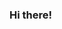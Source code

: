 ### Hi there!

<!--
**AlexHatley/AlexHatley** is a ✨ _special_ ✨ repository because its `README.md` (this file) appears on your GitHub profile.


https://github.com/MrStanDu33/MrStanDu33/blob/master/README.md


Here are some ideas to get you started:

- 🔭 I’m currently working on ...
- 🌱 I’m currently learning ...
- 👯 I’m looking to collaborate on ...
- 🤔 I’m looking for help with ...
- 💬 Ask me about ...
- 📫 How to reach me: ...
- 😄 Pronouns: ...
- ⚡ Fun fact: ...
-->


